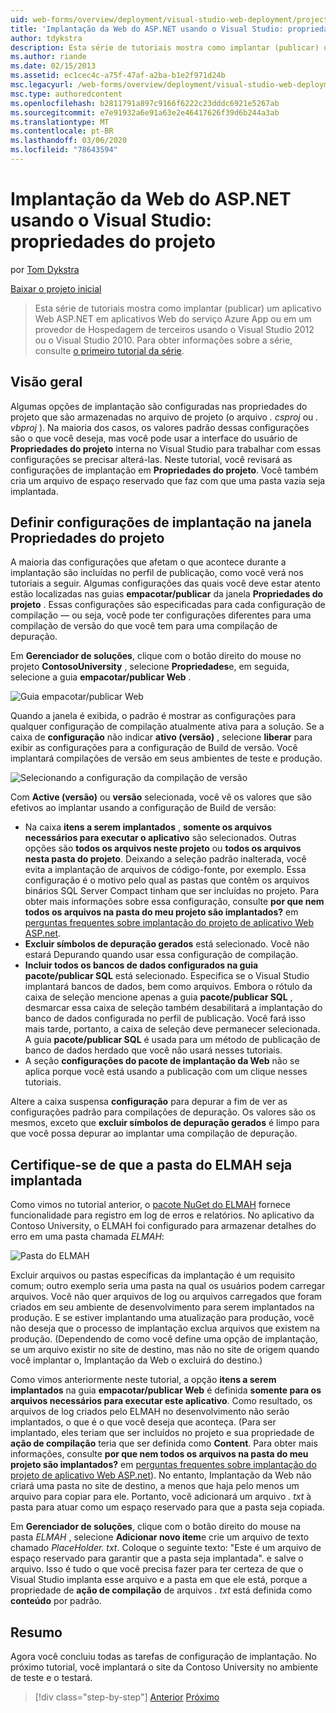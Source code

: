```yaml
---
uid: web-forms/overview/deployment/visual-studio-web-deployment/project-properties
title: 'Implantação da Web do ASP.NET usando o Visual Studio: propriedades do projeto | Microsoft Docs'
author: tdykstra
description: Esta série de tutoriais mostra como implantar (publicar) um aplicativo Web ASP.NET em aplicativos Web do serviço Azure App ou em um provedor de Hospedagem de terceiros, por usin...
ms.author: riande
ms.date: 02/15/2013
ms.assetid: ec1cec4c-a75f-47af-a2ba-b1e2f971d24b
msc.legacyurl: /web-forms/overview/deployment/visual-studio-web-deployment/project-properties
msc.type: authoredcontent
ms.openlocfilehash: b2811791a897c9166f6222c23dddc6921e5267ab
ms.sourcegitcommit: e7e91932a6e91a63e2e46417626f39d6b244a3ab
ms.translationtype: MT
ms.contentlocale: pt-BR
ms.lasthandoff: 03/06/2020
ms.locfileid: "78643594"
---
```

# <a name="aspnet-web-deployment-using-visual-studio-project-properties"></a>Implantação da Web do ASP.NET usando o Visual Studio: propriedades do projeto

por [Tom Dykstra](https://github.com/tdykstra)

[Baixar o projeto inicial](https://go.microsoft.com/fwlink/p/?LinkId=282627)

> Esta série de tutoriais mostra como implantar (publicar) um aplicativo Web ASP.NET em aplicativos Web do serviço Azure App ou em um provedor de Hospedagem de terceiros usando o Visual Studio 2012 ou o Visual Studio 2010. Para obter informações sobre a série, consulte [o primeiro tutorial da série](introduction.md).

## <a name="overview"></a>Visão geral

Algumas opções de implantação são configuradas nas propriedades do projeto que são armazenadas no arquivo de projeto (o arquivo *. csproj* ou *. vbproj* ). Na maioria dos casos, os valores padrão dessas configurações são o que você deseja, mas você pode usar a interface do usuário de **Propriedades do projeto** interna no Visual Studio para trabalhar com essas configurações se precisar alterá-las. Neste tutorial, você revisará as configurações de implantação em **Propriedades do projeto**. Você também cria um arquivo de espaço reservado que faz com que uma pasta vazia seja implantada.

## <a name="configure-deployment-settings-in-the-project-properties-window"></a>Definir configurações de implantação na janela Propriedades do projeto

A maioria das configurações que afetam o que acontece durante a implantação são incluídas no perfil de publicação, como você verá nos tutoriais a seguir. Algumas configurações das quais você deve estar atento estão localizadas nas guias **empacotar/publicar** da janela **Propriedades do projeto** . Essas configurações são especificadas para cada configuração de compilação — ou seja, você pode ter configurações diferentes para uma compilação de versão do que você tem para uma compilação de depuração.

Em **Gerenciador de soluções**, clique com o botão direito do mouse no projeto **ContosoUniversity** , selecione **Propriedades**e, em seguida, selecione a guia **empacotar/publicar Web** .

![Guia empacotar/publicar Web](project-properties/_static/image1.png)

Quando a janela é exibida, o padrão é mostrar as configurações para qualquer configuração de compilação atualmente ativa para a solução. Se a caixa de **configuração** não indicar **ativo (versão)** , selecione **liberar** para exibir as configurações para a configuração de Build de versão. Você implantará compilações de versão em seus ambientes de teste e produção.

![Selecionando a configuração da compilação de versão](project-properties/_static/image2.png)

Com **Active (versão)** ou **versão** selecionada, você vê os valores que são efetivos ao implantar usando a configuração de Build de versão:

- Na caixa **itens a serem implantados** , **somente os arquivos necessários para executar o aplicativo** são selecionados. Outras opções são **todos os arquivos neste projeto** ou **todos os arquivos nesta pasta do projeto**. Deixando a seleção padrão inalterada, você evita a implantação de arquivos de código-fonte, por exemplo. Essa configuração é o motivo pelo qual as pastas que contêm os arquivos binários SQL Server Compact tinham que ser incluídas no projeto. Para obter mais informações sobre essa configuração, consulte **por que nem todos os arquivos na pasta do meu projeto são implantados?** em [perguntas frequentes sobre implantação do projeto de aplicativo Web ASP.net](https://msdn.microsoft.com/library/ee942158.aspx).
- **Excluir símbolos de depuração gerados** está selecionado. Você não estará Depurando quando usar essa configuração de compilação.
- **Incluir todos os bancos de dados configurados na guia pacote/publicar SQL** está selecionado. Especifica se o Visual Studio implantará bancos de dados, bem como arquivos. Embora o rótulo da caixa de seleção mencione apenas a guia **pacote/publicar SQL** , desmarcar essa caixa de seleção também desabilitará a implantação do banco de dados configurada no perfil de publicação. Você fará isso mais tarde, portanto, a caixa de seleção deve permanecer selecionada. A guia **pacote/publicar SQL** é usada para um método de publicação de banco de dados herdado que você não usará nesses tutoriais.
- A seção **configurações do pacote de implantação da Web** não se aplica porque você está usando a publicação com um clique nesses tutoriais.

Altere a caixa suspensa **configuração** para depurar a fim de ver as configurações padrão para compilações de depuração. Os valores são os mesmos, exceto que **excluir símbolos de depuração gerados** é limpo para que você possa depurar ao implantar uma compilação de depuração.

## <a name="make-sure-that-the-elmah-folder-gets-deployed"></a>Certifique-se de que a pasta do ELMAH seja implantada

Como vimos no tutorial anterior, o [pacote NuGet do ELMAH](http://www.hanselman.com/blog/NuGetPackageOfTheWeek7ELMAHErrorLoggingModulesAndHandlersWithSQLServerCompact.aspx) fornece funcionalidade para registro em log de erros e relatórios. No aplicativo da Contoso University, o ELMAH foi configurado para armazenar detalhes do erro em uma pasta chamada *ELMAH*:

![Pasta do ELMAH](project-properties/_static/image3.png)

Excluir arquivos ou pastas específicas da implantação é um requisito comum; outro exemplo seria uma pasta na qual os usuários podem carregar arquivos. Você não quer arquivos de log ou arquivos carregados que foram criados em seu ambiente de desenvolvimento para serem implantados na produção. E se estiver implantando uma atualização para produção, você não deseja que o processo de implantação exclua arquivos que existem na produção. (Dependendo de como você define uma opção de implantação, se um arquivo existir no site de destino, mas não no site de origem quando você implantar o, Implantação da Web o excluirá do destino.)

Como vimos anteriormente neste tutorial, a opção **itens a serem implantados** na guia **empacotar/publicar Web** é definida **somente para os arquivos necessários para executar este aplicativo**. Como resultado, os arquivos de log criados pelo ELMAH no desenvolvimento não serão implantados, o que é o que você deseja que aconteça. (Para ser implantado, eles teriam que ser incluídos no projeto e sua propriedade de **ação de compilação** teria que ser definida como **Content**. Para obter mais informações, consulte **por que nem todos os arquivos na pasta do meu projeto são implantados?** em [perguntas frequentes sobre implantação do projeto de aplicativo Web ASP.net](https://msdn.microsoft.com/library/ee942158.aspx)). No entanto, Implantação da Web não criará uma pasta no site de destino, a menos que haja pelo menos um arquivo para copiar para ele. Portanto, você adicionará um arquivo *. txt* à pasta para atuar como um espaço reservado para que a pasta seja copiada.

Em **Gerenciador de soluções**, clique com o botão direito do mouse na pasta *ELMAH* , selecione **Adicionar novo item**e crie um arquivo de texto chamado *PlaceHolder. txt*. Coloque o seguinte texto: "Este é um arquivo de espaço reservado para garantir que a pasta seja implantada". e salve o arquivo. Isso é tudo o que você precisa fazer para ter certeza de que o Visual Studio implanta esse arquivo e a pasta em que ele está, porque a propriedade de **ação de compilação** de arquivos *. txt* está definida como **conteúdo** por padrão.

## <a name="summary"></a>Resumo

Agora você concluiu todas as tarefas de configuração de implantação. No próximo tutorial, você implantará o site da Contoso University no ambiente de teste e o testará.

> [!div class="step-by-step"]
> [Anterior](web-config-transformations.md)
> [Próximo](deploying-to-iis.md)
